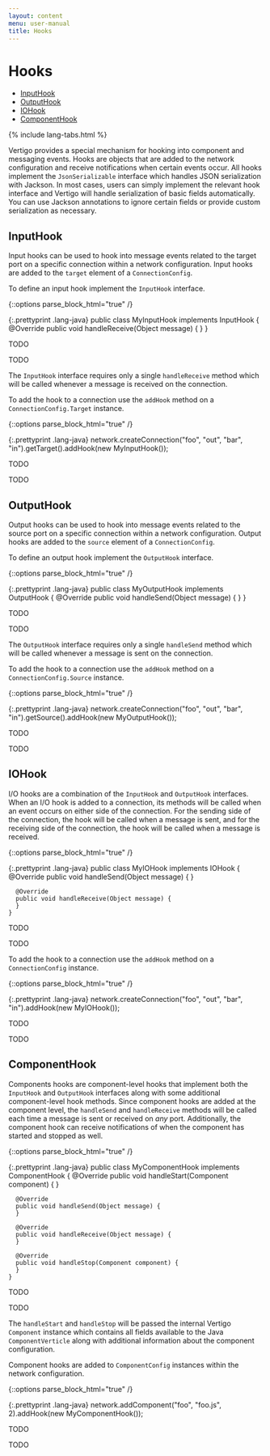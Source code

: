 ```yaml
---
layout: content
menu: user-manual
title: Hooks
---
```


# Hooks

* [InputHook](#inputhook)
* [OutputHook](#outputhook)
* [IOHook](#iohook)
* [ComponentHook](#componenthook)

{% include lang-tabs.html %}

Vertigo provides a special mechanism for hooking into component and messaging
events. Hooks are objects that are added to the network configuration and receive
notifications when certain events occur. All hooks implement the `JsonSerializable`
interface which handles JSON serialization with Jackson. In most cases, users
can simply implement the relevant hook interface and Vertigo will handle serialization
of basic fields automatically. You can use Jackson annotations to ignore certain
fields or provide custom serialization as necessary.

## InputHook

Input hooks can be used to hook into message events related to the target port
on a specific connection within a network configuration. Input hooks are added
to the `target` element of a `ConnectionConfig`.

To define an input hook implement the `InputHook` interface.

{::options parse_block_html="true" /}
<div class="tab-content">
<div class="tab-pane active java">

{:.prettyprint .lang-java}
	public class MyInputHook implements InputHook {
	  @Override
	  public void handleReceive(Object message) {
	  }
	}
	
</div>
<div class="tab-pane python">
  
TODO
	
</div>
<div class="tab-pane javascript">
  
TODO
	
</div>
</div>

The `InputHook` interface requires only a single `handleReceive` method which
will be called whenever a message is received on the connection.

To add the hook to a connection use the `addHook` method on a `ConnectionConfig.Target`
instance.

{::options parse_block_html="true" /}
<div class="tab-content">
<div class="tab-pane active java">

{:.prettyprint .lang-java}
	network.createConnection("foo", "out", "bar", "in").getTarget().addHook(new MyInputHook());
	
</div>
<div class="tab-pane python">
  
TODO
	
</div>
<div class="tab-pane javascript">
  
TODO
	
</div>
</div>

## OutputHook

Output hooks can be used to hook into message events related to the source port
on a specific connection within a network configuration. Output hooks are added
to the `source` element of a `ConnectionConfig`.

To define an output hook implement the `OutputHook` interface.

{::options parse_block_html="true" /}
<div class="tab-content">
<div class="tab-pane active java">

{:.prettyprint .lang-java}
	public class MyOutputHook implements OutputHook {
	  @Override
	  public void handleSend(Object message) {
	  }
	}
	
</div>
<div class="tab-pane python">
  
TODO
	
</div>
<div class="tab-pane javascript">
  
TODO
	
</div>
</div>

The `OutputHook` interface requires only a single `handleSend` method which
will be called whenever a message is sent on the connection.

To add the hook to a connection use the `addHook` method on a `ConnectionConfig.Source`
instance.

{::options parse_block_html="true" /}
<div class="tab-content">
<div class="tab-pane active java">

{:.prettyprint .lang-java}
	network.createConnection("foo", "out", "bar", "in").getSource().addHook(new MyOutputHook());
	
</div>
<div class="tab-pane python">
  
TODO
	
</div>
<div class="tab-pane javascript">
  
TODO
	
</div>
</div>

## IOHook

I/O hooks are a combination of the `InputHook` and `OutputHook` interfaces. When an
I/O hook is added to a connection, its methods will be called when an event occurs
on either side of the connection. For the sending side of the connection, the hook
will be called when a message is sent, and for the receiving side of the connection,
the hook will be called when a message is received.

{::options parse_block_html="true" /}
<div class="tab-content">
<div class="tab-pane active java">

{:.prettyprint .lang-java}
	public class MyIOHook implements IOHook {
	  @Override
	  public void handleSend(Object message) {
	  }
	
	  @Override
	  public void handleReceive(Object message) {
	  }
	}
	
</div>
<div class="tab-pane python">
  
TODO
	
</div>
<div class="tab-pane javascript">
  
TODO
	
</div>
</div>

To add the hook to a connection use the `addHook` method on a `ConnectionConfig` instance.

{::options parse_block_html="true" /}
<div class="tab-content">
<div class="tab-pane active java">

{:.prettyprint .lang-java}
	network.createConnection("foo", "out", "bar", "in").addHook(new MyIOHook());
	
</div>
<div class="tab-pane python">
  
TODO
	
</div>
<div class="tab-pane javascript">
  
TODO
	
</div>
</div>

## ComponentHook

Components hooks are component-level hooks that implement both the `InputHook`
and `OutputHook` interfaces along with some additional component-level hook methods.
Since component hooks are added at the component level, the `handleSend` and
`handleReceive` methods will be called each time a message is sent or received
on *any* port. Additionally, the component hook can receive notifications of when
the component has started and stopped as well.

{::options parse_block_html="true" /}
<div class="tab-content">
<div class="tab-pane active java">

{:.prettyprint .lang-java}
	public class MyComponentHook implements ComponentHook {
	  @Override
	  public void handleStart(Component component) {
	  }
	
	  @Override
	  public void handleSend(Object message) {
	  }
	
	  @Override
	  public void handleReceive(Object message) {
	  }
	
	  @Override
	  public void handleStop(Component component) {
	  }
	}
	
</div>
<div class="tab-pane python">
  
TODO
	
</div>
<div class="tab-pane javascript">
  
TODO
	
</div>
</div>

The `handleStart` and `handleStop` will be passed the internal Vertigo
`Component` instance which contains all fields available to the Java `ComponentVerticle`
along with additional information about the component configuration.

Component hooks are added to `ComponentConfig` instances within the network configuration.

{::options parse_block_html="true" /}
<div class="tab-content">
<div class="tab-pane active java">

{:.prettyprint .lang-java}
	network.addComponent("foo", "foo.js", 2).addHook(new MyComponentHook());
	
</div>
<div class="tab-pane python">
  
TODO
	
</div>
<div class="tab-pane javascript">
  
TODO
	
</div>
</div>